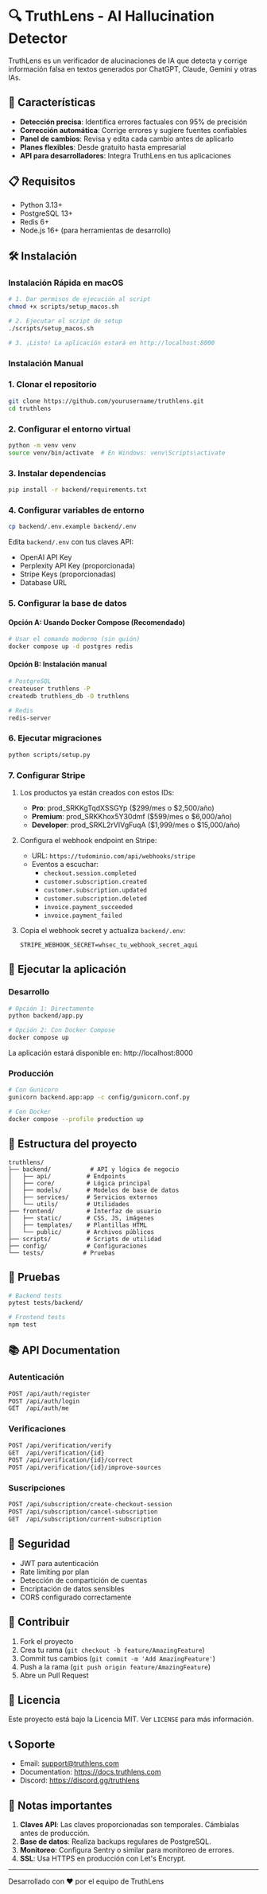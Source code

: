 # 🔍 TruthLens - AI Hallucination Detector

TruthLens es un verificador de alucinaciones de IA que detecta y corrige información falsa en textos generados por ChatGPT, Claude, Gemini y otras IAs.

## 🚀 Características

- **Detección precisa**: Identifica errores factuales con 95% de precisión
- **Corrección automática**: Corrige errores y sugiere fuentes confiables
- **Panel de cambios**: Revisa y edita cada cambio antes de aplicarlo
- **Planes flexibles**: Desde gratuito hasta empresarial
- **API para desarrolladores**: Integra TruthLens en tus aplicaciones

## 📋 Requisitos

- Python 3.13+
- PostgreSQL 13+
- Redis 6+
- Node.js 16+ (para herramientas de desarrollo)

## 🛠️ Instalación

### Instalación Rápida en macOS

```bash
# 1. Dar permisos de ejecución al script
chmod +x scripts/setup_macos.sh

# 2. Ejecutar el script de setup
./scripts/setup_macos.sh

# 3. ¡Listo! La aplicación estará en http://localhost:8000
```

### Instalación Manual

### 1. Clonar el repositorio

```bash
git clone https://github.com/yourusername/truthlens.git
cd truthlens
```

### 2. Configurar el entorno virtual

```bash
python -m venv venv
source venv/bin/activate  # En Windows: venv\Scripts\activate
```

### 3. Instalar dependencias

```bash
pip install -r backend/requirements.txt
```

### 4. Configurar variables de entorno

```bash
cp backend/.env.example backend/.env
```

Edita `backend/.env` con tus claves API:
- OpenAI API Key
- Perplexity API Key (proporcionada)
- Stripe Keys (proporcionadas)
- Database URL

### 5. Configurar la base de datos

#### Opción A: Usando Docker Compose (Recomendado)

```bash
# Usar el comando moderno (sin guión)
docker compose up -d postgres redis
```

#### Opción B: Instalación manual

```bash
# PostgreSQL
createuser truthlens -P
createdb truthlens_db -O truthlens

# Redis
redis-server
```

### 6. Ejecutar migraciones

```bash
python scripts/setup.py
```

### 7. Configurar Stripe

1. Los productos ya están creados con estos IDs:
   - **Pro**: prod_SRKKgTqdXSSGYp ($299/mes o $2,500/año)
   - **Premium**: prod_SRKKhox5Y30dmf ($599/mes o $6,000/año)
   - **Developer**: prod_SRKL2rVIVgFuqA ($1,999/mes o $15,000/año)

2. Configura el webhook endpoint en Stripe:
   - URL: `https://tudominio.com/api/webhooks/stripe`
   - Eventos a escuchar:
     - `checkout.session.completed`
     - `customer.subscription.created`
     - `customer.subscription.updated`
     - `customer.subscription.deleted`
     - `invoice.payment_succeeded`
     - `invoice.payment_failed`

3. Copia el webhook secret y actualiza `backend/.env`:
   ```
   STRIPE_WEBHOOK_SECRET=whsec_tu_webhook_secret_aqui
   ```

## 🚀 Ejecutar la aplicación

### Desarrollo

```bash
# Opción 1: Directamente
python backend/app.py

# Opción 2: Con Docker Compose
docker compose up
```

La aplicación estará disponible en: http://localhost:8000

### Producción

```bash
# Con Gunicorn
gunicorn backend.app:app -c config/gunicorn.conf.py

# Con Docker
docker compose --profile production up
```

## 📁 Estructura del proyecto

```
truthlens/
├── backend/           # API y lógica de negocio
│   ├── api/          # Endpoints
│   ├── core/         # Lógica principal
│   ├── models/       # Modelos de base de datos
│   ├── services/     # Servicios externos
│   └── utils/        # Utilidades
├── frontend/         # Interfaz de usuario
│   ├── static/       # CSS, JS, imágenes
│   ├── templates/    # Plantillas HTML
│   └── public/       # Archivos públicos
├── scripts/          # Scripts de utilidad
├── config/           # Configuraciones
└── tests/           # Pruebas
```

## 🧪 Pruebas

```bash
# Backend tests
pytest tests/backend/

# Frontend tests
npm test
```

## 📚 API Documentation

### Autenticación

```bash
POST /api/auth/register
POST /api/auth/login
GET  /api/auth/me
```

### Verificaciones

```bash
POST /api/verification/verify
GET  /api/verification/{id}
POST /api/verification/{id}/correct
POST /api/verification/{id}/improve-sources
```

### Suscripciones

```bash
POST /api/subscription/create-checkout-session
POST /api/subscription/cancel-subscription
GET  /api/subscription/current-subscription
```

## 🔐 Seguridad

- JWT para autenticación
- Rate limiting por plan
- Detección de compartición de cuentas
- Encriptación de datos sensibles
- CORS configurado correctamente

## 🤝 Contribuir

1. Fork el proyecto
2. Crea tu rama (`git checkout -b feature/AmazingFeature`)
3. Commit tus cambios (`git commit -m 'Add AmazingFeature'`)
4. Push a la rama (`git push origin feature/AmazingFeature`)
5. Abre un Pull Request

## 📄 Licencia

Este proyecto está bajo la Licencia MIT. Ver `LICENSE` para más información.

## 📞 Soporte

- Email: support@truthlens.com
- Documentation: https://docs.truthlens.com
- Discord: https://discord.gg/truthlens

## 🚨 Notas importantes

1. **Claves API**: Las claves proporcionadas son temporales. Cámbialas antes de producción.
2. **Base de datos**: Realiza backups regulares de PostgreSQL.
3. **Monitoreo**: Configura Sentry o similar para monitoreo de errores.
4. **SSL**: Usa HTTPS en producción con Let's Encrypt.

---

Desarrollado con ❤️ por el equipo de TruthLens